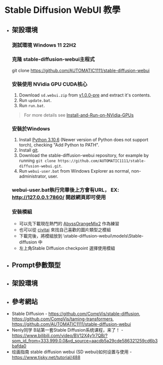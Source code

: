 # Stable Diffusion WebUI 教學

* ## 架設環境
    ### 測試環境 Windows 11 22H2
    ### 克隆 stable-diffusion-webui主程式
    git clone https://github.com/AUTOMATIC1111/stable-diffusion-webui
    ### 安裝使用 NVidia GPU CUDA核心
    1. Download `sd.webui.zip` from [v1.0.0-pre](https://github.com/AUTOMATIC1111/stable-diffusion-webui/releases/tag/v1.0.0-pre) and extract it's contents.
    2. Run `update.bat`.
    3. Run `run.bat`.
    > For more details see [Install-and-Run-on-NVidia-GPUs](https://github.com/AUTOMATIC1111/stable-diffusion-webui/wiki/Install-and-Run-on-NVidia-GPUs)
    ### 安裝於Windows
    1. Install [Python 3.10.6](https://www.python.org/downloads/release/python-3106/) (Newer version of Python does not support torch), checking "Add Python to PATH".
    2. Install [git](https://git-scm.com/download/win).
    3. Download the stable-diffusion-webui repository, for example by running `git clone https://github.com/AUTOMATIC1111/stable-diffusion-webui.git`.
    4. Run `webui-user.bat` from Windows Explorer as normal, non-administrator, user.
    ### webui-user.bat執行完畢後上方會有URL， EX: http://127.0.0.1:7860/ 開啟網頁即可使用
    ### 安裝模組
    - 可以先下載現在熱門的 [AbyssOrangeMix2](https://civitai.com/models/4437/abyssorangemix2-sfwsoft-nsfw) 作為練習
    - 也可以從 [civitai](https://civitai.com/) 來找自己喜歡的圖片類型之模組
    - 下載完後，將模組放到 \stable-diffusion-webui\models\Stable-diffusion 中
    - 左上角Stable Diffusion checkpoint 選擇使用模組
* ## Prompt參數類型

* ## 架設環境 

* ## 參考網站
- Stable Diffusion - https://github.com/CompVis/stable-diffusion, https://github.com/CompVis/taming-transformers, https://github.com/AUTOMATIC1111/stable-diffusion-webui
- Nenly同学 B站第一套Stable Diffusion系统课程，来了！ - https://www.bilibili.com/video/BV12X4y1r7QB/?spm_id_from=333.999.0.0&vd_source=aacdb5a29cde586321259cd6b3bafda0
- 绘画指南 stable diffusion webui (SD webui)如何设置与使用 - https://www.tjsky.net/tutorial/488